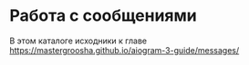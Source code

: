 # Работа с сообщениями

В этом каталоге исходники к главе https://mastergroosha.github.io/aiogram-3-guide/messages/
